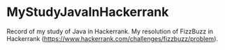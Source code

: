 # MyStudyJavaInHackerrank
Record of my study of Java in Hackerrank.
My resolution of FizzBuzz in Hackerrank (https://www.hackerrank.com/challenges/fizzbuzz/problem).
